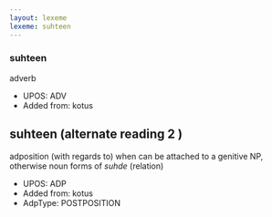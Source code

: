 ```yaml
---
layout: lexeme
lexeme: suhteen
---
```


###  suhteen

adverb
* UPOS:  ADV
* Added from:  kotus


## suhteen (alternate reading 2 )

adposition (with regards to) when can be attached to a genitive NP, otherwise noun forms of *suhde* (relation)
* UPOS:  ADP
* Added from:  kotus
* AdpType:  POSTPOSITION

